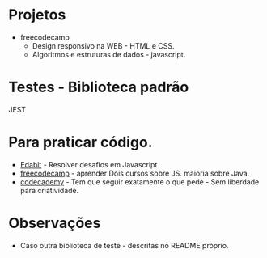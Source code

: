 # Projetos
* freecodecamp 
    * Design responsivo na WEB - HTML e CSS.
    * Algoritmos e estruturas de dados - javascript.

# Testes - Biblioteca padrão
JEST

# Para praticar código.
* [Edabit](https://edabit.com/challenges/javascript) - Resolver desafios em Javascript
* [freecodecamp](https://www.freecodecamp.org/) - aprender Dois cursos sobre JS. maioria sobre Java.
* [codecademy](https://www.codecademy.com/courses/introduction-to-javascript/) - Tem que seguir exatamente o que pede - Sem liberdade para criatividade.

# Observações
* Caso outra biblioteca de teste - descritas no README próprio.  